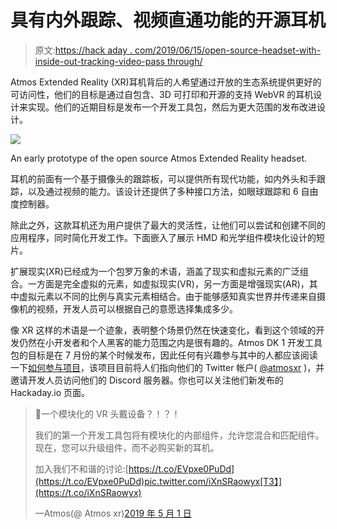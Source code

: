 # 具有内外跟踪、视频直通功能的开源耳机

> 原文:[https://hack aday . com/2019/06/15/open-source-headset-with-inside-out-tracking-video-pass through/](https://hackaday.com/2019/06/15/open-source-headset-with-inside-out-tracking-video-passthrough/)

Atmos Extended Reality (XR)耳机背后的人希望通过开放的生态系统提供更好的可访问性，他们的目标是通过自包含、3D 可打印和开源的支持 WebVR 的耳机设计来实现。他们的近期目标是发布一个开发工具包，然后为更大范围的发布改进设计。

![](../Images/826892773b59b466460f7efd668c0236.png)

An early prototype of the open source Atmos Extended Reality headset.

耳机的前面有一个基于摄像头的跟踪板，可以提供所有现代功能，如内外头和手跟踪，以及通过视频的能力。该设计还提供了多种接口方法，如眼球跟踪和 6 自由度控制器。

除此之外，这款耳机还为用户提供了最大的灵活性，让他们可以尝试和创建不同的应用程序，同时简化开发工作。下面嵌入了展示 HMD 和光学组件模块化设计的短片。

扩展现实(XR)已经成为一个包罗万象的术语，涵盖了现实和虚拟元素的广泛组合。一方面是完全虚拟的元素，如虚拟现实(VR)，另一方面是增强现实(AR)，其中虚拟元素以不同的比例与真实元素相结合。由于能够感知真实世界并传递来自摄像机的视频，开发人员可以根据自己的意愿选择集成多少。

像 XR 这样的术语是一个迹象，表明整个场景仍然在快速变化，看到这个领域的开发仍然在小开发者和个人黑客的能力范围之内是很有趣的。Atmos DK 1 开发工具包的目标是在 7 月份的某个时候发布，因此任何有兴趣参与其中的人都应该阅读一下[如何参与项目](https://github.com/atmosxr/atmos-dk1#how-to-get-involved)，该项目目前将人们指向他们的 Twitter 帐户( [@atmosxr](https://twitter.com/atmosxr) )，并邀请开发人员访问他们的 Discord 服务器。你也可以关注他们新发布的 Hackaday.io 页面。

> 🤯一个模块化的 VR 头戴设备？！？！
> 
> 我们的第一个开发工具包将有模块化的内部组件，允许您混合和匹配组件。现在，您可以升级组件，而不必购买新的耳机。
> 
> 加入我们不和谐的讨论:[https://t.co/EVpxe0PuDd](https://t.co/EVpxe0PuDd)pic.twitter.com/iXnSRaowyx[T3】](https://t.co/iXnSRaowyx)
> 
> —Atmos(@ Atmos xr)[2019 年 5 月 1 日](https://twitter.com/AtmosXR/status/1123729601040142337?ref_src=twsrc%5Etfw)
